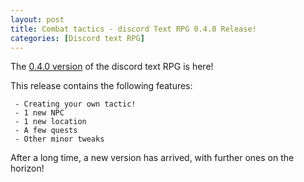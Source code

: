 ```yaml
---
layout: post
title: Combat tactics - discord Text RPG 0.4.0 Release!
categories: [Discord text RPG]
---
```


The [0.4.0 version](https://github.com/lychanl/discord-text-rpg/releases/tag/v0.4.0) of the discord text RPG is here!

This release contains the following features:

```
 - Creating your own tactic!
 - 1 new NPC
 - 1 new location
 - A few quests
 - Other minor tweaks 
```

After a long time, a new version has arrived, with further ones on the horizon!